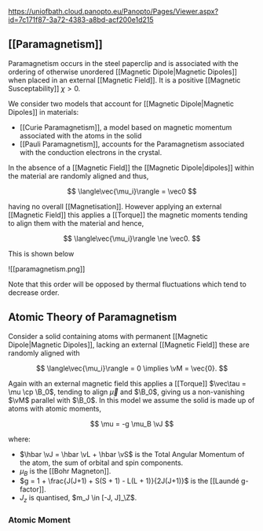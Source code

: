 https://uniofbath.cloud.panopto.eu/Panopto/Pages/Viewer.aspx?id=7c171f87-3a72-4383-a8bd-acf200e1d215

## [[Paramagnetism]]

Paramagnetism occurs in the steel paperclip and is associated with the ordering of otherwise unordered [[Magnetic Dipole|Magnetic Dipoles]] when placed in an external [[Magnetic Field]]. It is a positive [[Magnetic Susceptability]] $\chi > 0$.

We consider two models that account for [[Magnetic Dipole|Magnetic Dipoles]] in materials:

- [[Curie Paramagnetism]], a model based on magnetic momentum associated with the atoms in the solid
- [[Pauli Paramagnetism]], accounts for the Paramagnetism associated with the conduction electrons in the crystal.

In the absence of a [[Magnetic Field]] the [[Magnetic Dipole|dipoles]] within the material are randomly aligned and thus,

$$
\langle\vec{\mu_i}\rangle = \vec0
$$

having no overall [[Magnetisation]]. However applying an external [[Magnetic Field]] this applies a [[Torque]] the magnetic moments tending to align them with the material and hence,

$$
\langle\vec{\mu_i}\rangle \ne \vec0.
$$

This is shown below

![[paramagnetism.png]]

Note that this order will be opposed by thermal fluctuations which tend to decrease order.

## Atomic Theory of Paramagnetism

Consider a solid containing atoms with permanent [[Magnetic Dipole|Magnetic Dipoles]], lacking an external [[Magnetic Field]] these are randomly aligned with

$$ \langle\vec{\mu_i}\rangle = 0 \implies \vM = \vec{0}. $$

Again with an external magnetic field this applies a [[Torque]] $\vec\tau = \mu \cp \B_0$, tending to align $\vec\mu$ and $\B_0$, giving us a non-vanishing $\vM$ parallel with $\B_0$. In this model we assume the solid is made up of atoms with atomic moments,

$$
\mu = -g \mu_B \vJ
$$

where:

- $\hbar \vJ = \hbar \vL + \hbar \vS$ is the Total Angular Momentum of the atom, the sum of orbital and spin components.
- $\mu_B$ is the [[Bohr Magneton]].
- $g = 1 + \frac{J(J+1) + S(S + 1) - L(L + 1)}{2J(J+1)}$ is the [[Laundé g-factor]].
- $J_z$ is quantised, $m_J \in [-J, J]_\Z$.

### Atomic Moment



